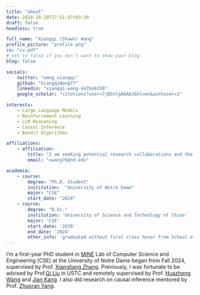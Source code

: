 ```yaml
---
title: "about"
date: 2020-10-20T17:51:47+03:30
draft: false
headless: true

full_name: "Xiangqi (Shawn) Wang"
profile_picture: "profile.png"
cv: "cv.pdf"
# set to false if you don't want to show your blog
blog: false

socials:
    twitter: "wang_xiangqi"
    github: "XiangqiWang77"
    linkedin: "xiangqi-wang-447ba6338"
    google_scholar: "citations?user=7jBSnlgAAAAJ&hl=en&authuser=1"

interests:
    - Large Language Models
    - Reinforcement Learning
    - LLM Reasoning
    - Causal Inference
    - Bandit Algorithms

affiliations:
    - affiliation:
        title: "I am seeking potential research collaborations and the position of industry research intern.  If you are interested, please contact me."
        email: "xwang76@nd.edu"

academia:
    - course:
        degree: "Ph.D. Student"
        institution:  "University of Notre Dame"
        major: "CSE"
        start_date: "2024"
    - course:
        degree: "B.Sc."
        institution: 'University of Science and Technology of China'
        major: 'CSE'
        start_date: '2020'
        end_date: '2024'
        other_info: 'graduated without first class honor from School of the Gifted Young'
---
```

I’m a first-year PhD student in [MINE][1] Lab of Computer Science and Engineering (CSE) at the University of Notre Dame began from Fall 2024, supervised by Prof. [Xiangliang Zhang][2]. Previously, I was fortunate to be advised by Prof.[Qi Liu][3] in USTC and remotely supervised by Prof. [Huazheng Wang][4] and [Jian Kang][5]. I also did research on causal inference mentored by Prof. [Zhuoran Yang][6].



[1]: https://mine-lab-nd.github.io/
[2]: https://engineering.nd.edu/faculty/xiangliang-zhang/
[3]: http://staff.ustc.edu.cn/~qiliuql/
[4]: https://huazhengwang.github.io/
[5]: https://jiank2.github.io/
[6]: https://zhuoranyang.github.io/